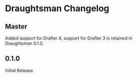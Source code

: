 # Draughtsman Changelog

## Master

Added support for Drafter 4, support for Drafter 3 is retained in Draughtsman
0.1.0.

## 0.1.0

Initial Release.
